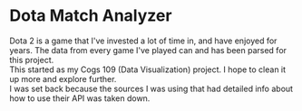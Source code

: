 # Dota Match Analyzer
Dota 2 is a game that I've invested a lot of time in, and have enjoyed for years. The data from every game I've played can and has been parsed for this project.  
This started as my Cogs 109 (Data Visualization) project. I hope to clean it up more and explore further.  
I was set back because the sources I was using that had detailed info about how to use their API was taken down.